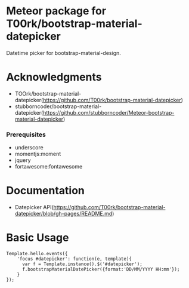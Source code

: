 # Meteor package for T00rk/bootstrap-material-datepicker

Datetime picker for bootstrap-material-design.

# Acknowledgments

- TOOrk/bootstrap-material-datepicker(https://github.com/T00rk/bootstrap-material-datepicker)
- stubborncoder/bootstrap-material-datepicker(https://github.com/stubborncoder/Meteor-bootstrap-material-datepicker)


### Prerequisites

- underscore
- momentjs:moment
- jquery
- fortawesome:fontawesome

# Documentation

- Datepicker API(https://github.com/T00rk/bootstrap-material-datepicker/blob/gh-pages/README.md)

# Basic Usage

	Template.hello.events({
	    'focus #datepicker': function(e, template){
	      var f = Template.instance().$('#datepicker');
	      f.bootstrapMaterialDatePicker({format:'DD/MM/YYYY HH:mm'});
	    }
  	});
